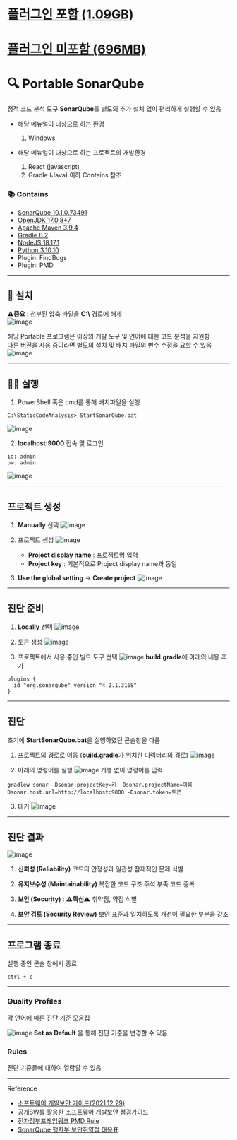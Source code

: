 # [플러그인 포함 (1.09GB)](https://drive.google.com/open?id=1A5LsWv1XZ70j1onYTFyVOTSqL5z6H8pL&usp=drive_fs)
# [플러그인 미포함 (696MB)](https://drive.google.com/open?id=1AAypVbSScndX4peayZE9xHUkDp1nejeP&usp=drive_fs)

# 🔍️ Portable SonarQube

정적 코드 분석 도구 **SonarQube**를 별도의 추가 설치 없이 편리하게 실행할 수 있음

- 해당 메뉴얼이 대상으로 하는 환경

  1. Windows

- 해당 메뉴얼이 대상으로 하는 프로젝트의 개발환경

  1. React (javascript)
  2. Gradle (Java)
  이하 Contains 참조

### 📚️ Contains
- [SonarQube 10.1.0.73491](https://www.sonarsource.com/open-source-editions/)
- [OpenJDK 17.0.8+7](https://adoptium.net/temurin/releases/)
- [Apache Maven 3.9.4](https://maven.apache.org/download.cgi)
- [Gradle 8.2](https://gradle.org/releases/)
- [NodeJS 18.17.1](https://nodejs.org/ko/download)
- [Python 3.10.10](https://www.python.org/downloads/windows/)
- Plugin: FindBugs
- Plugin: PMD

___
## 🚧 설치

**⚠️중요** : 첨부된 압축 파일을 **C:\\** 경로에 해제  
![image](https://github.com/SJ70/SonarQubePortable/assets/50670730/a710b399-1597-422d-aab1-8c84e468ef11)

해당 Portable 프로그램은 이상의 개발 도구 및 언어에 대한 코드 분석을 지원함  
다른 버전을 사용 중이라면 별도의 설치 및 배치 파일의 변수 수정을 요할 수 있음  
![image](https://github.com/SJ70/SonarQubePortable/assets/50670730/c58e2b38-3afa-45ca-b808-b03af27f7e87)

___
## 🏃‍♂ 실행

1. PowerShell 혹은 cmd를 통해 배치파일을 실행
``` 
C:\StaticCodeAnalysis> StartSonarQube.bat
```
![image](https://github.com/SJ70/SonarQubePortable/assets/50670730/054e3378-238c-42d1-8063-7f890400ff39)

2. **localhost:9000** 접속 및 로그인
```
id: admin
pw: admin
```
![image](https://github.com/SJ70/SonarQubePortable/assets/50670730/2f9a948e-fde7-4e9e-8cc4-4c145c77e48d)

___
## 프로젝트 생성

1. **Manually** 선택
![image](https://github.com/SJ70/SonarQubePortable/assets/50670730/6e875ca3-decb-4a5f-9b52-63b015a317eb)

2. 프로젝트 생성
![image](https://github.com/SJ70/SonarQubePortable/assets/50670730/4a7cff7b-0a71-4793-98b1-8eb9c155cbbe)
   - **Project display name** : 프로젝트명 입력
   - **Project key** : 기본적으로 Project display name과 동일

3. **Use the global setting** -> **Create project**
![image](https://github.com/SJ70/SonarQubePortable/assets/50670730/160751d2-26db-4bab-a48e-1799048b46f8)

___
## 진단 준비

1. **Locally** 선택
![image](https://github.com/SJ70/SonarQubePortable/assets/50670730/ac96cf00-6d8d-451c-a115-eb934a68816d)

2. 토큰 생성
![image](https://github.com/SJ70/SonarQubePortable/assets/50670730/140e03d0-5464-4a0f-8f1b-f3acae171f55)

3. 프로젝트에서 사용 중인 빌드 도구 선택
![image](https://github.com/SJ70/SonarQubePortable/assets/50670730/fd95c848-2d42-49b3-9858-b228c282874a)
**build.gradle**에 아래의 내용 추가
```
plugins {
  id "org.sonarqube" version "4.2.1.3168"
}
```

___
## 진단

초기에 **StartSonarQube.bat**을 실행하였던 콘솔창을 다룸  

1. 프로젝트의 경로로 이동 (**build.gradle**가 위치한 디렉터리의 경로)
![image](https://github.com/SJ70/SonarQubePortable/assets/50670730/3d64a761-f60c-461f-be5d-41ac0cbbba23)

2. 아래의 명령어를 실행
![image](https://github.com/SJ70/SonarQubePortable/assets/50670730/24b7d95d-ffcd-4ba4-9c3b-46404206559f)
개행 없이 명령어를 입력
```
gradlew sonar -Dsonar.projectKey=키 -Dsonar.projectName=이름 -Dsonar.host.url=http://localhost:9000 -Dsonar.token=토큰
```

3. 대기
![image](https://github.com/SJ70/SonarQubePortable/assets/50670730/5376f8e7-30b6-447b-a18e-670cbd73ac37)

___
## 진단 결과

![image](https://github.com/SJ70/SonarQubePortable/assets/50670730/71ee659f-b029-45b1-bdef-d73cd465aa36)

1. **신뢰성 (Reliability)**
코드의 안정성과 일관성
잠재적인 문제 식별

2. **유지보수성 (Maintainability)**
복잡한 코드 구조
주석 부족
코드 중복

3. **보안 (Security)** : **⚠️핵심⚠️**
취약점, 약점 식별

4. **보안 검토 (Security Review)**
보안 표준과 일치하도록 개선이 필요한 부분을 강조


___
## 프로그램 종료
실행 중인 콘솔 창에서 종료  
```
ctrl + c
```

---
### Quality Profiles
각 언어에 따른 진단 기준 모음집  

![image](https://github.com/SJ70/SonarQubePortable/assets/50670730/4131e627-fc76-4d3b-9d0e-8da2acc4206f)
**Set as Default** 을 통해 진단 기준을 변경할 수 있음  

### Rules
진단 기준들에 대하여 열람할 수 있음  

___
Reference
- [소프트웨어 개발보안 가이드(2021.12.29)](https://www.kisa.or.kr/2060204/form?postSeq=5&lang_type=KO&page=1)
- [공개SW를 활용한 소프트웨어 개발보안 점검가이드](https://www.kisa.or.kr/2060204/form?postSeq=10&lang_type=KO)
- [전자정부프레임워크 PMD Rule](https://www.egovframe.go.kr/wiki/doku.php?id=egovframework:dev:imp:inspection)
- [SonarQube 행자부 보안취약점 대응표](https://confluence.curvc.com/pages/releaseview.action?pageId=33327477)
